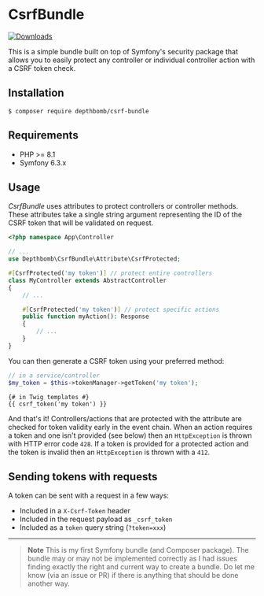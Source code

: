 # CsrfBundle

[![Downloads](https://img.shields.io/packagist/dt/depthbomb/csrf-bundle)](https://packagist.org/packages/depthbomb/csrf-bundle)

This is a simple bundle built on top of Symfony's security package that allows you to easily protect any controller or individual controller action with a CSRF token check.

## Installation

```console
$ composer require depthbomb/csrf-bundle
```

## Requirements

- PHP >= 8.1
- Symfony 6.3.x

## Usage

_CsrfBundle_ uses attributes to protect controllers or controller methods. These attributes take a single string argument representing the ID of the CSRF token that will be validated on request.

```php
<?php namespace App\Controller

// ...
use Depthbomb\CsrfBundle\Attribute\CsrfProtected;

#[CsrfProtected('my token')] // protect entire controllers
class MyController extends AbstractController
{
    // ...

    #[CsrfProtected('my token')] // protect specific actions
    public function myAction(): Response
    {
        // ...
    }
}
```

You can then generate a CSRF token using your preferred method:

```php
// in a service/controller
$my_token = $this->tokenManager->getToken('my token');
```

```injectablephp
{# in Twig templates #}
{{ csrf_token('my token') }}
```

And that's it! Controllers/actions that are protected with the attribute are checked for token validity early in the event chain. When an action requires a token and one isn't provided (see below) then an `HttpException` is thrown with HTTP error code `428`. If a token is provided for a protected action and the token is invalid then an `HttpException` is thrown with a `412`.

## Sending tokens with requests

A token can be sent with a request in a few ways:

- Included in a `X-Csrf-Token` header
- Included in the request payload as `_csrf_token`
- Included as a `token` query string (`?token=xxx`)

---

> **Note**
> This is my first Symfony bundle (and Composer package). The bundle may or may not be implemented correctly as I had issues finding exactly the right and current way to create a bundle. Do let me know (via an issue or PR) if there is anything that should be done another way.
